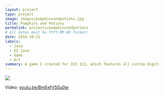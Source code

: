 ```yaml
---
layout: project
type: project
image: images/pumpkinsandpotions.jpg
title: Pumpkins and Potions
permalink: projects/pumpkinsandpotions
# All dates must be YYYY-MM-DD format!
date: 2018-10-21
labels:
  - Java
  - EZ.java
  - Game
  - Art
summary: A game I created for ICS 111, which features all custom digital art assets, and fun acceleration based movement.
---
```


<img class="ui image" src="{{ site.baseurl }}/images/pandpbackground.png">

 
Video: <a href="https://youtu.be/BmEefV5Su0w">youtu.be/BmEefV5Su0w</a>
